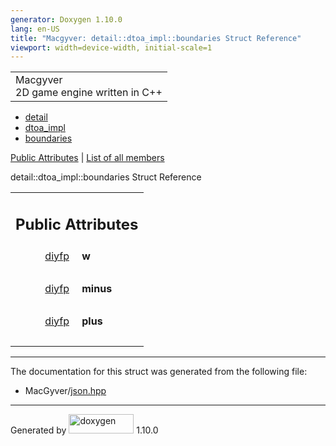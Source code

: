 ```yaml
---
generator: Doxygen 1.10.0
lang: en-US
title: "Macgyver: detail::dtoa_impl::boundaries Struct Reference"
viewport: width=device-width, initial-scale=1
---
```


<div id="top">

<div id="titlearea">

<table data-cellspacing="0" data-cellpadding="0">
<colgroup>
<col style="width: 100%" />
</colgroup>
<tbody>
<tr id="projectrow" class="odd">
<td id="projectalign"><div id="projectname">
Macgyver
</div>
<div id="projectbrief">
2D game engine written in C++
</div></td>
</tr>
</tbody>
</table>

</div>

<div id="main-nav">

</div>

<div id="nav-path" class="navpath">

- <a href="namespacedetail.html" class="el">detail</a>
- <a href="namespacedetail_1_1dtoa__impl.html" class="el">dtoa_impl</a>
- <a href="structdetail_1_1dtoa__impl_1_1boundaries.html"
  class="el">boundaries</a>

</div>

</div>

<div class="header">

<div class="summary">

[Public Attributes](#pub-attribs) \| [List of all
members](structdetail_1_1dtoa__impl_1_1boundaries-members.html)

</div>

<div class="headertitle">

<div class="title">

detail::dtoa_impl::boundaries Struct Reference

</div>

</div>

</div>

<div class="contents">

<table class="memberdecls">
<colgroup>
<col style="width: 50%" />
<col style="width: 50%" />
</colgroup>
<tbody>
<tr class="odd heading">
<td colspan="2"><h2 id="public-attributes" class="groupheader"><span
id="pub-attribs"></span> Public Attributes</h2></td>
</tr>
<tr id="r_a4ca4291f3ebf758a4708698688dda485"
class="even memitem:a4ca4291f3ebf758a4708698688dda485">
<td class="memItemLeft" style="text-align: right;"
data-valign="top"><span id="a4ca4291f3ebf758a4708698688dda485"></span>
<a href="structdetail_1_1dtoa__impl_1_1diyfp.html"
class="el">diyfp</a> </td>
<td class="memItemRight" data-valign="bottom"><strong>w</strong></td>
</tr>
<tr class="odd separator:a4ca4291f3ebf758a4708698688dda485">
<td colspan="2" class="memSeparator"> </td>
</tr>
<tr id="r_aa3b1c7a566175a9ca2f23875dbbbccc4"
class="even memitem:aa3b1c7a566175a9ca2f23875dbbbccc4">
<td class="memItemLeft" style="text-align: right;"
data-valign="top"><span id="aa3b1c7a566175a9ca2f23875dbbbccc4"></span>
<a href="structdetail_1_1dtoa__impl_1_1diyfp.html"
class="el">diyfp</a> </td>
<td class="memItemRight"
data-valign="bottom"><strong>minus</strong></td>
</tr>
<tr class="odd separator:aa3b1c7a566175a9ca2f23875dbbbccc4">
<td colspan="2" class="memSeparator"> </td>
</tr>
<tr id="r_ae2d4dbee09b23c49dac2980e8f455d08"
class="even memitem:ae2d4dbee09b23c49dac2980e8f455d08">
<td class="memItemLeft" style="text-align: right;"
data-valign="top"><span id="ae2d4dbee09b23c49dac2980e8f455d08"></span>
<a href="structdetail_1_1dtoa__impl_1_1diyfp.html"
class="el">diyfp</a> </td>
<td class="memItemRight" data-valign="bottom"><strong>plus</strong></td>
</tr>
<tr class="odd separator:ae2d4dbee09b23c49dac2980e8f455d08">
<td colspan="2" class="memSeparator"> </td>
</tr>
</tbody>
</table>

------------------------------------------------------------------------

The documentation for this struct was generated from the following file:

- MacGyver/<a href="json_8hpp_source.html" class="el">json.hpp</a>

</div>

------------------------------------------------------------------------

<span class="small">Generated
by [<img src="doxygen.svg" class="footer" width="104" height="31"
alt="doxygen" />](https://www.doxygen.org/index.html) 1.10.0</span>
